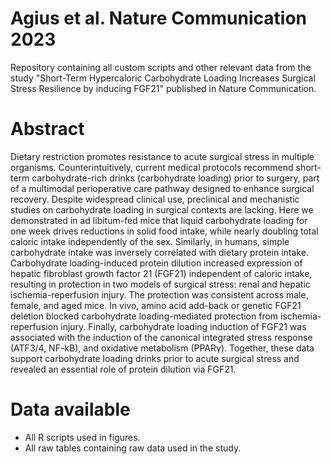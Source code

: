 # Agius et al. Nature Communication 2023
Repository containing all custom scripts and other relevant data from the study "Short-Term Hypercaloric Carbohydrate Loading Increases Surgical Stress Resilience by inducing FGF21" published in Nature Communication.

# Abstract
Dietary restriction promotes resistance to acute surgical stress in multiple organisms. Counterintuitively, current medical protocols recommend short-term carbohydrate-rich drinks (carbohydrate loading) prior to surgery, part of a multimodal perioperative care pathway designed to enhance surgical recovery. Despite widespread clinical use, preclinical and mechanistic studies on carbohydrate loading in surgical contexts are lacking. Here we demonstrated in ad libitum-fed mice that liquid carbohydrate loading for one week drives reductions in solid food intake, while nearly doubling total caloric intake independently of the sex. Similarly, in humans, simple carbohydrate intake was inversely correlated with dietary protein intake. Carbohydrate loading-induced protein dilution increased expression of hepatic fibroblast growth factor 21 (FGF21) independent of caloric intake, resulting in protection in two models of surgical stress: renal and hepatic ischemia-reperfusion injury. The protection was consistent across male, female, and aged mice. In vivo, amino acid add-back or genetic FGF21 deletion blocked carbohydrate loading-mediated protection from ischemia-reperfusion injury. Finally, carbohydrate loading induction of FGF21 was associated with the induction of the canonical integrated stress response (ATF3/4, NF-kB), and oxidative metabolism (PPARγ). Together, these data support carbohydrate loading drinks prior to acute surgical stress and revealed an essential role of protein dilution via FGF21. 

# Data available
- All R scripts used in figures.
- All raw tables containing raw data used in the study.
